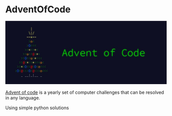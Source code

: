 # AdventOfCode

![Advent of Code JPG](advent_of_code.jpg)

[Advent of code](https://adventofcode.com/) is a yearly set of computer challenges that can be resolved in any language.

Using simple python solutions
